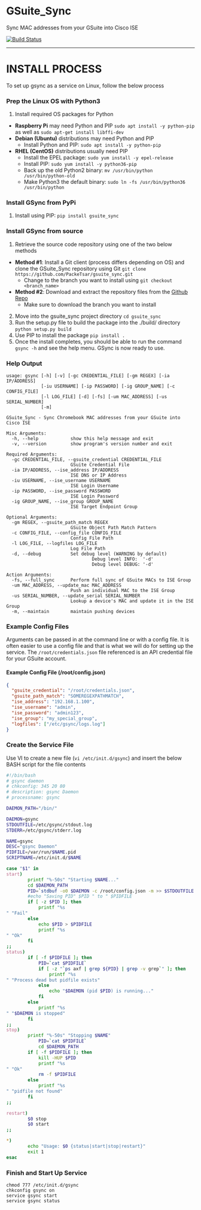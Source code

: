 # GSuite_Sync
Sync MAC addresses from your GSuite into Cisco ISE

[![Build Status](https://travis-ci.org/PackeTsar/gsuite_sync.svg?branch=master)](https://travis-ci.org/PackeTsar/gsuite_sync)




-----------------------------------------
#   INSTALL PROCESS   ###
To set up gsync as a service on Linux, follow the below process


### Prep the Linux OS with Python3
1. Install required OS packages for Python
  - **Raspberry Pi** may need Python and PIP `sudo apt install -y python-pip` as well as `sudo apt-get install libffi-dev`
  - **Debian (Ubuntu)** distributions may need Python and PIP
    - Install Python and PIP: `sudo apt install -y python-pip`
  - **RHEL (CentOS)** distributions usually need PIP
    - Install the EPEL package: `sudo yum install -y epel-release`
    - Install PIP: `sudo yum install -y python36-pip`
    - Back up the old Python2 binary: `mv /usr/bin/python /usr/bin/python-old`
    - Make Python3 the default binary: `sudo ln -fs /usr/bin/python36 /usr/bin/python`


### Install GSync from PyPi
1. Install using PIP: `pip install gsuite_sync`


### Install GSync from source
1. Retrieve the source code repository using one of the two below methods
  - **Method #1**: Install a Git client (process differs depending on OS) and clone the GSuite_Sync repository using Git `git clone https://github.com/PackeTsar/gsuite_sync.git`
    - Change to the branch you want to install using `git checkout <branch_name>`
  - **Method #2**: Download and extract the repository files from the [Github Repo](https://github.com/PackeTsar/gsuite_sync)
    - Make sure to download the branch you want to install
2. Move into the gsuite_sync project directory `cd gsuite_sync`
3. Run the setup.py file to build the package into the ./build/ directory `python setup.py build`
4. Use PIP to install the package `pip install .`
5. Once the install completes, you should be able to run the command `gsync -h` and see the help menu. GSync is now ready to use.


### Help Output
```
usage: gsync [-h] [-v] [-gc CREDENTIAL_FILE] [-gm REGEX] [-ia IP/ADDRESS]
             [-iu USERNAME] [-ip PASSWORD] [-ig GROUP_NAME] [-c CONFIG_FILE]
             [-l LOG_FILE] [-d] [-fs] [-um MAC_ADDRESS] [-us SERIAL_NUMBER]
             [-m]

GSuite_Sync - Sync Chromebook MAC addresses from your GSuite into Cisco ISE

Misc Arguments:
  -h, --help            show this help message and exit
  -v, --version         show program's version number and exit

Required Arguments:
  -gc CREDENTIAL_FILE, --gsuite_credential CREDENTIAL_FILE
                        GSuite Credential File
  -ia IP/ADDRESS, --ise_address IP/ADDRESS
                        ISE DNS or IP Address
  -iu USERNAME, --ise_username USERNAME
                        ISE Login Username
  -ip PASSWORD, --ise_password PASSWORD
                        ISE Login Password
  -ig GROUP_NAME, --ise_group GROUP_NAME
                        ISE Target Endpoint Group

Optional Arguments:
  -gm REGEX, --gsuite_path_match REGEX
                        GSuite Object Path Match Pattern
  -c CONFIG_FILE, --config_file CONFIG_FILE
                        Config File Path
  -l LOG_FILE, --logfiles LOG_FILE
                        Log File Path
  -d, --debug           Set debug level (WARNING by default)
                                Debug level INFO:  '-d'
                                Debug level DEBUG: '-d'

Action Arguments:
  -fs, --full_sync      Perform full sync of GSuite MACs to ISE Group
  -um MAC_ADDRESS, --update_mac MAC_ADDRESS
                        Push an individual MAC to the ISE Group
  -us SERIAL_NUMBER, --update_serial SERIAL_NUMBER
                        Lookup a device's MAC and update it in the ISE Group
  -m, --maintain        maintain pushing devices
```

### Example Config Files
Arguments can be passed in at the command line or with a config file. It is often easier to use a config file and that is what we will do for setting up the service. The `/root/credentials.json` file referenced is an API credential file for your GSuite account.

#### Example Config File (/root/config.json)
```json
{
  "gsuite_credential": "/root/credentials.json",
  "gsuite_path_match": "SOMEREGEXPATHMATCH",
  "ise_address": "192.168.1.100",
  "ise_username": "admin",
  "ise_password": "admin123",
  "ise_group": "my_special_group",
  "logfiles": ["/etc/gsync/logs.log"]
}
```

### Create the Service File

Use VI to create a new file (`vi /etc/init.d/gsync`) and insert the below BASH script for the file contents

```sh
#!/bin/bash
# gsync daemon
# chkconfig: 345 20 80
# description: gsync Daemon
# processname: gsync

DAEMON_PATH="/bin/"

DAEMON=gsync
STDOUTFILE=/etc/gsync/stdout.log
STDERR=/etc/gsync/stderr.log

NAME=gsync
DESC="gsync Daemon"
PIDFILE=/var/run/$NAME.pid
SCRIPTNAME=/etc/init.d/$NAME

case "$1" in
start)
        printf "%-50s" "Starting $NAME..."
        cd $DAEMON_PATH
        PID=`stdbuf -o0 $DAEMON -c /root/config.json -m >> $STDOUTFILE 2>>$STDERR & echo $!`
        #echo "Saving PID" $PID " to " $PIDFILE
        if [ -z $PID ]; then
            printf "%s
" "Fail"
        else
            echo $PID > $PIDFILE
            printf "%s
" "Ok"
        fi
;;
status)
        if [ -f $PIDFILE ]; then
            PID=`cat $PIDFILE`
            if [ -z "`ps axf | grep ${PID} | grep -v grep`" ]; then
                printf "%s
" "Process dead but pidfile exists"
            else
                echo "$DAEMON (pid $PID) is running..."
            fi
        else
            printf "%s
" "$DAEMON is stopped"
        fi
;;
stop)
        printf "%-50s" "Stopping $NAME"
            PID=`cat $PIDFILE`
            cd $DAEMON_PATH
        if [ -f $PIDFILE ]; then
            kill -HUP $PID
            printf "%s
" "Ok"
            rm -f $PIDFILE
        else
            printf "%s
" "pidfile not found"
        fi
;;

restart)
        $0 stop
        $0 start
;;

*)
        echo "Usage: $0 {status|start|stop|restart}"
        exit 1
esac

```



### Finish and Start Up Service
```
chmod 777 /etc/init.d/gsync
chkconfig gsync on
service gsync start
service gsync status
```
